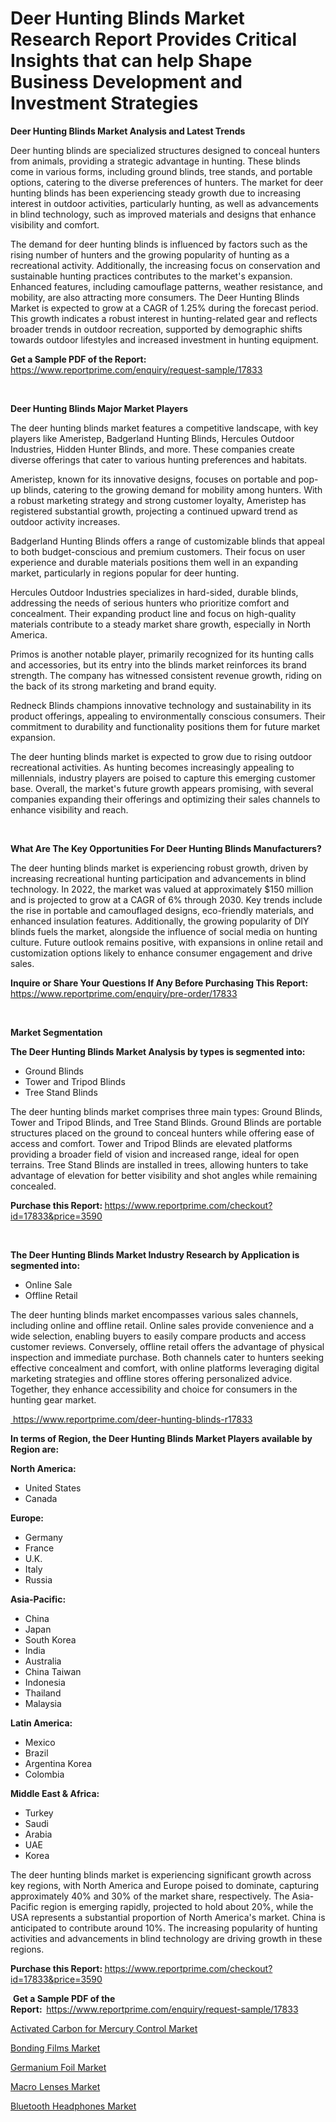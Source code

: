 <p><h1>Deer Hunting Blinds Market Research Report Provides Critical Insights that can help Shape Business Development and Investment Strategies</h1></p><p><strong>Deer Hunting Blinds Market Analysis and Latest Trends</strong></p>
<p><p>Deer hunting blinds are specialized structures designed to conceal hunters from animals, providing a strategic advantage in hunting. These blinds come in various forms, including ground blinds, tree stands, and portable options, catering to the diverse preferences of hunters. The market for deer hunting blinds has been experiencing steady growth due to increasing interest in outdoor activities, particularly hunting, as well as advancements in blind technology, such as improved materials and designs that enhance visibility and comfort.</p><p>The demand for deer hunting blinds is influenced by factors such as the rising number of hunters and the growing popularity of hunting as a recreational activity. Additionally, the increasing focus on conservation and sustainable hunting practices contributes to the market's expansion. Enhanced features, including camouflage patterns, weather resistance, and mobility, are also attracting more consumers. The Deer Hunting Blinds Market is expected to grow at a CAGR of 1.25% during the forecast period. This growth indicates a robust interest in hunting-related gear and reflects broader trends in outdoor recreation, supported by demographic shifts towards outdoor lifestyles and increased investment in hunting equipment.</p></p>
<p><strong>Get a Sample PDF of the Report:&nbsp;</strong> <a href="https://www.reportprime.com/enquiry/request-sample/17833?utm_campaign=1106&utm_medium=2&utm_source=Github&utm_content=ia&utm_term=20112024&utm_id=deer-hunting-blinds">https://www.reportprime.com/enquiry/request-sample/17833</a></p>
<p>&nbsp;</p>
<p><strong>Deer Hunting Blinds Major Market Players</strong></p>
<p><p>The deer hunting blinds market features a competitive landscape, with key players like Ameristep, Badgerland Hunting Blinds, Hercules Outdoor Industries, Hidden Hunter Blinds, and more. These companies create diverse offerings that cater to various hunting preferences and habitats. </p><p>Ameristep, known for its innovative designs, focuses on portable and pop-up blinds, catering to the growing demand for mobility among hunters. With a robust marketing strategy and strong customer loyalty, Ameristep has registered substantial growth, projecting a continued upward trend as outdoor activity increases.</p><p>Badgerland Hunting Blinds offers a range of customizable blinds that appeal to both budget-conscious and premium customers. Their focus on user experience and durable materials positions them well in an expanding market, particularly in regions popular for deer hunting.</p><p>Hercules Outdoor Industries specializes in hard-sided, durable blinds, addressing the needs of serious hunters who prioritize comfort and concealment. Their expanding product line and focus on high-quality materials contribute to a steady market share growth, especially in North America.</p><p>Primos is another notable player, primarily recognized for its hunting calls and accessories, but its entry into the blinds market reinforces its brand strength. The company has witnessed consistent revenue growth, riding on the back of its strong marketing and brand equity.</p><p>Redneck Blinds champions innovative technology and sustainability in its product offerings, appealing to environmentally conscious consumers. Their commitment to durability and functionality positions them for future market expansion.</p><p>The deer hunting blinds market is expected to grow due to rising outdoor recreational activities. As hunting becomes increasingly appealing to millennials, industry players are poised to capture this emerging customer base. Overall, the market's future growth appears promising, with several companies expanding their offerings and optimizing their sales channels to enhance visibility and reach.</p></p>
<p>&nbsp;</p>
<p><strong>What Are The Key Opportunities For Deer Hunting Blinds Manufacturers?</strong></p>
<p><p>The deer hunting blinds market is experiencing robust growth, driven by increasing recreational hunting participation and advancements in blind technology. In 2022, the market was valued at approximately $150 million and is projected to grow at a CAGR of 6% through 2030. Key trends include the rise in portable and camouflaged designs, eco-friendly materials, and enhanced insulation features. Additionally, the growing popularity of DIY blinds fuels the market, alongside the influence of social media on hunting culture. Future outlook remains positive, with expansions in online retail and customization options likely to enhance consumer engagement and drive sales.</p></p>
<p><strong>Inquire or Share Your Questions If Any Before Purchasing This Report:</strong> <a href="https://www.reportprime.com/enquiry/pre-order/17833?utm_campaign=1106&utm_medium=2&utm_source=Github&utm_content=ia&utm_term=20112024&utm_id=deer-hunting-blinds">https://www.reportprime.com/enquiry/pre-order/17833</a></p>
<p>&nbsp;</p>
<p><strong>Market Segmentation</strong></p>
<p><strong>The Deer Hunting Blinds Market Analysis by types is segmented into:</strong></p>
<p><ul><li>Ground Blinds</li><li>Tower and Tripod Blinds</li><li>Tree Stand Blinds</li></ul></p>
<p><p>The deer hunting blinds market comprises three main types: Ground Blinds, Tower and Tripod Blinds, and Tree Stand Blinds. Ground Blinds are portable structures placed on the ground to conceal hunters while offering ease of access and comfort. Tower and Tripod Blinds are elevated platforms providing a broader field of vision and increased range, ideal for open terrains. Tree Stand Blinds are installed in trees, allowing hunters to take advantage of elevation for better visibility and shot angles while remaining concealed.</p></p>
<p><strong>Purchase this Report:&nbsp;</strong><a href="https://www.reportprime.com/checkout?id=17833&price=3590&utm_campaign=1106&utm_medium=2&utm_source=Github&utm_content=ia&utm_term=20112024&utm_id=deer-hunting-blinds">https://www.reportprime.com/checkout?id=17833&price=3590</a></p>
<p>&nbsp;</p>
<p><strong>The Deer Hunting Blinds Market Industry Research by Application is segmented into:</strong></p>
<p><ul><li>Online Sale</li><li>Offline Retail</li></ul></p>
<p><p>The deer hunting blinds market encompasses various sales channels, including online and offline retail. Online sales provide convenience and a wide selection, enabling buyers to easily compare products and access customer reviews. Conversely, offline retail offers the advantage of physical inspection and immediate purchase. Both channels cater to hunters seeking effective concealment and comfort, with online platforms leveraging digital marketing strategies and offline stores offering personalized advice. Together, they enhance accessibility and choice for consumers in the hunting gear market.</p></p>
<p><a href="https://www.reportprime.com/deer-hunting-blinds-r17833?utm_campaign=1106&utm_medium=2&utm_source=Github&utm_content=ia&utm_term=20112024&utm_id=deer-hunting-blinds">&nbsp;https://www.reportprime.com/deer-hunting-blinds-r17833</a></p>
<p><strong>In terms of Region, the Deer Hunting Blinds Market Players available by Region are:</strong></p>
<p>
    <p> <strong> North America: </strong>
        <ul>
            <li>United States</li>
            <li>Canada</li>
        </ul>
        </p> 
    <p> <strong> Europe: </strong>
        <ul>
            <li>Germany</li>
            <li>France</li>
            <li>U.K.</li>
            <li>Italy</li>
            <li>Russia</li>
        </ul>
        </p> 
    <p> <strong> Asia-Pacific: </strong>
        <ul>
            <li>China</li>
            <li>Japan</li>
            <li>South Korea</li>
            <li>India</li>
            <li>Australia</li>
            <li>China Taiwan</li>
            <li>Indonesia</li>
            <li>Thailand</li>
            <li>Malaysia</li>
        </ul>
        </p> 
    <p> <strong> Latin America: </strong>
        <ul>
            <li>Mexico</li>
            <li>Brazil</li>
            <li>Argentina Korea</li>
            <li>Colombia</li>
        </ul>
        </p> 
    <p> <strong> Middle East & Africa: </strong>
        <ul>
            <li>Turkey</li>
            <li>Saudi</li>
            <li>Arabia</li>
            <li>UAE</li>
            <li>Korea</li>
        </ul>
    </p>
    </p>
<p><p>The deer hunting blinds market is experiencing significant growth across key regions, with North America and Europe poised to dominate, capturing approximately 40% and 30% of the market share, respectively. The Asia-Pacific region is emerging rapidly, projected to hold about 20%, while the USA represents a substantial proportion of North America's market. China is anticipated to contribute around 10%. The increasing popularity of hunting activities and advancements in blind technology are driving growth in these regions.</p></p>
<p><strong>Purchase this Report: </strong><a href="https://www.reportprime.com/checkout?id=17833&price=3590&utm_campaign=1106&utm_medium=2&utm_source=Github&utm_content=ia&utm_term=20112024&utm_id=deer-hunting-blinds">https://www.reportprime.com/checkout?id=17833&price=3590</a></p>
<p>&nbsp;<strong>Get a Sample PDF of the Report:&nbsp;&nbsp;</strong><a href="https://www.reportprime.com/enquiry/request-sample/17833?utm_campaign=1106&utm_medium=2&utm_source=Github&utm_content=ia&utm_term=20112024&utm_id=deer-hunting-blinds">https://www.reportprime.com/enquiry/request-sample/17833</a></p>
<p><strong></strong></p>
<p><p><a href="https://www.linkedin.com/pulse/activated-carbon-mercury-control-market-growth-outlook-qhpwf?utm_campaign=1106&utm_medium=2&utm_source=Github&utm_content=ia&utm_term=20112024&utm_id=deer-hunting-blinds">Activated Carbon for Mercury Control Market</a></p><p><a href="https://www.linkedin.com/pulse/market-insights-global-bonding-films-forecast-innovation-u7ogf?utm_campaign=1106&utm_medium=2&utm_source=Github&utm_content=ia&utm_term=20112024&utm_id=deer-hunting-blinds">Bonding Films Market</a></p><p><a href="https://issuu.com/reportprime-2/docs/germanium-foil-market-size-2030.ppt_5e613f78e51ab9?utm_campaign=1106&utm_medium=2&utm_source=Github&utm_content=ia&utm_term=20112024&utm_id=deer-hunting-blinds">Germanium Foil Market</a></p><p><a href="https://github.com/kathiestrine5ty/Market-Research-Report-List-1/blob/main/macro-lenses-market.md?utm_campaign=1106&utm_medium=2&utm_source=Github&utm_content=ia&utm_term=20112024&utm_id=deer-hunting-blinds">Macro Lenses Market</a></p><p><a href="https://github.com/Rekhakhatun65/Market-Research-Report-List-1/blob/main/bluetooth-headphones-market.md?utm_campaign=1106&utm_medium=2&utm_source=Github&utm_content=ia&utm_term=20112024&utm_id=deer-hunting-blinds">Bluetooth Headphones Market</a></p></p>